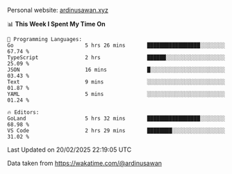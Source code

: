 Personal website: [ardinusawan.xyz](https://ardinusawan.xyz)

<!--START_SECTION:waka-->
📊 **This Week I Spent My Time On** 

```text
💬 Programming Languages: 
Go                       5 hrs 26 mins       █████████████████░░░░░░░░   67.74 % 
TypeScript               2 hrs               ██████░░░░░░░░░░░░░░░░░░░   25.09 % 
JSON                     16 mins             █░░░░░░░░░░░░░░░░░░░░░░░░   03.43 % 
Text                     9 mins              ░░░░░░░░░░░░░░░░░░░░░░░░░   01.87 % 
YAML                     5 mins              ░░░░░░░░░░░░░░░░░░░░░░░░░   01.24 % 

🔥 Editors: 
GoLand                   5 hrs 32 mins       █████████████████░░░░░░░░   68.98 % 
VS Code                  2 hrs 29 mins       ████████░░░░░░░░░░░░░░░░░   31.02 % 
```


 Last Updated on 20/02/2025 22:19:05 UTC
<!--END_SECTION:waka-->
Data taken from https://wakatime.com/@ardinusawan
